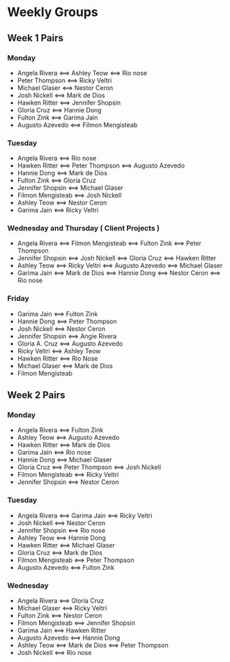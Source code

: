 # Weekly Groups

 ## Week 1 Pairs

 ### Monday

 - Angela Rivera <==> Ashley Teow <==> Rio nose
 - Peter Thompson <==> Ricky Veltri
 - Michael Glaser <==> Nestor Ceron
 - Josh Nickell <==> Mark de Dios
 - Hawken Ritter <==> Jennifer Shopsin
 - Gloria Cruz <==> Hannie Dong
 - Fulton Zink <==> Garima Jain
 - Augusto Azevedo <==> Filmon Mengisteab


 ### Tuesday

 - Angela Rivera <==> Rio nose
 - Hawken Ritter <==> Peter Thompson <==> Augusto Azevedo
 - Hannie Dong <==> Mark de Dios
 - Fulton Zink <==> Gloria Cruz
 - Jennifer Shopsin <==> Michael Glaser
 - Filmon Mengisteab <==> Josh Nickell
 - Ashley Teow <==> Nestor Ceron
 - Garima Jain <==> Ricky Veltri

 ### Wednesday and Thursday ( Client Projects )

 - Angela Rivera <==> Filmon Mengisteab <==> Fulton Zink <==> Peter Thompson
 - Jennifer Shopsin <==> Josh Nickell <==> Gloria Cruz <==> Hawken Ritter
 - Ashley Teow <==> Ricky Veltri <==> Augusto Azevedo <==> Michael Glaser
 - Garima Jain <==> Mark de Dios <==> Hannie Dong <==> Nestor Ceron <==> Rio nose

 ### Friday

 - Garima Jain <==> Fulton Zink
 - Hannie Dong <==> Peter Thompson
 - Josh Nickell <==> Nestor Ceron
 - Jennifer Shopsin <==> Angie Rivera
 - Gloria A. Cruz <==> Augusto Azevedo
 - Ricky Veltri <==> Ashley Teow
 - Hawken Ritter <==> Rio Nose
 - Michael Glaser <==> Mark de Dios
 - Filmon Mengisteab


 ## Week 2 Pairs

 ### Monday
 - Angela Rivera <==> Fulton Zink
 - Ashley Teow <==> Augusto Azevedo
 - Hawken Ritter <==> Mark de Dios
 - Garima Jain <==> Rio nose
 - Hannie Dong <==> Michael Glaser
 - Gloria Cruz <==> Peter Thompson <==> Josh Nickell
 - Filmon Mengisteab <==> Ricky Veltri
 - Jennifer Shopsin <==> Nestor Ceron

 ### Tuesday
 - Angela Rivera <==> Garima Jain <==> Ricky Veltri
 - Josh Nickell <==> Nestor Ceron
 - Jennifer Shopsin <==>  Rio nose
 - Ashley Teow <==> Hannie Dong
 - Hawken Ritter <==> Michael Glaser
 - Gloria Cruz <==> Mark de Dios
 - Filmon Mengisteab <==> Peter Thompson
 - Augusto Azevedo <==> Fulton Zink

 ### Wednesday
 - Angela Rivera <==> Gloria Cruz
 - Michael Glaser <==> Ricky Veltri
 - Fulton Zink <==> Nestor Ceron
 - Filmon Mengisteab <==> Jennifer Shopsin
 - Garima Jain <==> Hawken Ritter
 - Augusto Azevedo <==> Hannie Dong
 - Ashley Teow <==> Mark de Dios <==> Peter Thompson
 - Josh Nickell <==> Rio nose


